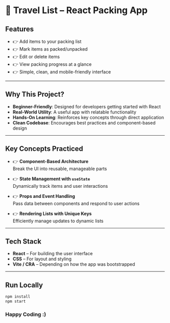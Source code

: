 # 🧳 Travel List – React Packing App

##  Features

- 👉 Add items to your packing list
- 👉 Mark items as packed/unpacked
- 👉 Edit or delete items
- 👉 View packing progress at a glance
- 👉 Simple, clean, and mobile-friendly interface

---

##  Why This Project?

- **Beginner-Friendly**: Designed for developers getting started with React
- **Real-World Utility**: A useful app with relatable functionality
- **Hands-On Learning**: Reinforces key concepts through direct application
- **Clean Codebase**: Encourages best practices and component-based design

---

##  Key Concepts Practiced

- 👉 **Component-Based Architecture**  
  Break the UI into reusable, manageable parts

- 👉 **State Management with `useState`**  
  Dynamically track items and user interactions

- 👉 **Props and Event Handling**  
  Pass data between components and respond to user actions

- 👉 **Rendering Lists with Unique Keys**  
  Efficiently manage updates to dynamic lists

---

##  Tech Stack

- **React** – For building the user interface
- **CSS** – For layout and styling
- **Vite / CRA** – Depending on how the app was bootstrapped

---

##  Run Locally

```bash
npm install
npm start
```

### Happy Coding :)
